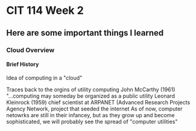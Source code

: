 # CIT 114 Week 2
## Here are some important things I learned 
### Cloud Overview

#### Brief History
Idea of computing in a "cloud"

Traces back to the orgins of utility computing
John McCarthy (1961) "...computing may someday be organized as a public utility
Leonard Kleinrock (1959) chief scientist at ARPANET (Advanced Research Projects Agency Network, project that seeded the internet
As of now, computer netowrks are still in their infancey, but as they grow up and become sophisticated, we will probably see the spread of "computer utilities"

